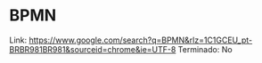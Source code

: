 # BPMN

Link: https://www.google.com/search?q=BPMN&rlz=1C1GCEU_pt-BRBR981BR981&sourceid=chrome&ie=UTF-8
Terminado: No
